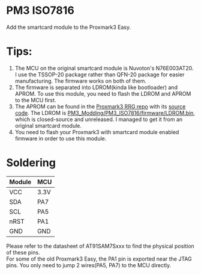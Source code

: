 # PM3 ISO7816

Add the smartcard module to the Proxmark3 Easy.  

# Tips:
1. The MCU on the original smartcard module is Nuvoton's N76E003AT20. I use the TSSOP-20 package rather than QFN-20 package for easier manufacturing. The firmware works on both of them.
2. The firmware is separated into LDROM(kinda like bootloader) and APROM. To use this module, you need to flash the LDROM and APROM to the MCU first. 
3. The APROM can be found in the [Proxmark3 RRG repo](https://github.com/RfidResearchGroup/proxmark3/blob/v4.16717/client/resources/sim013.bin) with its [source code](https://github.com/RfidResearchGroup/proxmark3/blob/v4.16717/tools/simmodule/sim013.asm). The LDROM is [PM3_Modding/PM3_ISO7816/firmware/LDROM.bin](./firmware/LDROM.bin), which is closed-source and unreleased. I managed to get it from an original smartcard module.
4. You need to flash your Proxmark3 with smartcard module enabled firmware in order to use this module.

# Soldering

| Module | MCU  |
| ------ | ---- |
| VCC    | 3.3V |
| SDA    | PA7  |
| SCL    | PA5  |
| nRST   | PA1  |
| GND    | GND  |

Please refer to the datasheet of AT91SAM7Sxxx to find the physical position of these pins.  
For some of the old Proxmark3 Easy, the PA1 pin is exported near the JTAG pins. You only need to jump 2 wires(PA5, PA7) to the MCU directly.
